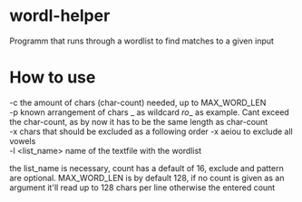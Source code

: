 # wordl-helper
Programm that runs through a wordlist to find matches to a given input

# How to use
-c <count> the amount of chars (char-count) needed, up to MAX_WORD_LEN  
-p <pattern> known arrangement of chars _ as wildcard _ro__ as example. Cant exceed the char-count, as by now it has to be the same length as char-count  
-x <chars> chars that should be excluded as a following order -x aeiou to exclude all vowels  
-l <list_name> name of the textfile with the wordlist  

  the list_name is necessary, count has a default of 16, exclude and pattern are optional.
MAX_WORD_LEN  is by default 128, if no count is given as an argument it'll read up to 128 chars per line otherwise the entered count
